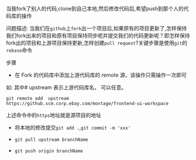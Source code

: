 当我fork了别人的代码,clone到自己本地,然后修改代码后,希望push到那个人的代码库的操作

问题描述: 当我们在`github`上`fork`出一个项目后,如果原有的项目更新了,怎样保持我们fork出来的项目和原有项目保持同步呢并提交我们的代码更新呢？即怎样保持fork出的项目和上游项目保持更新,怎样创建`pull request`?关键步骤是使用`git`的`rebase`命令

步骤

- 在 Fork 的代码库中添加上游代码库的 remote 源，该操作只需操作一次即可

如: 其中# upstream 表示上游代码库名， 可以任意。

`git remote add  upstream https://github.scm.corp.ebay.com/montage/frontend-ui-workspace`

上述命令中的`https`地址就是源项目的地址

- 将本地的修改提交`git add .`,`git commit -m 'xxx'`

- `git pull upstream branchName`

- `git push origin branchName`

